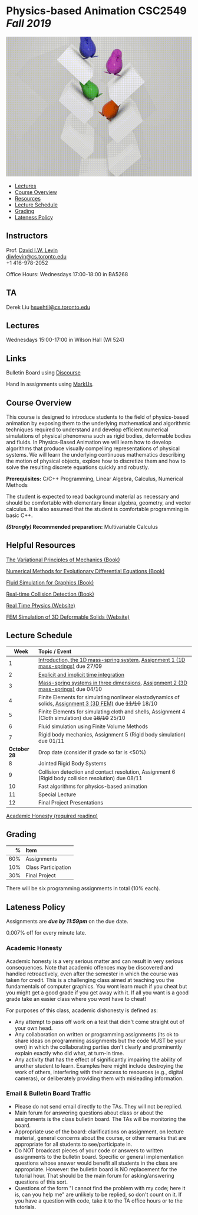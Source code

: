# Physics-based Animation __CSC2549 *Fall 2019*__
![_image courtesy David Levin_](images/EolPenguinFallZoomedOut.gif)

- [Lectures](#Lectures)
- [Course Overview](#course-overview)
- [Resources](#helpful-resources )
- [Lecture Schedule](#lecture-schedule)
- [Grading](#grading)
- [Lateness Policy](#lateness-policy)

## Instructors
Prof. [David I.W. Levin](http://www.cs.toronto.edu/~diwlevin/)  
diwlevin@cs.toronto.edu  
+1 416-978-2052  

Office Hours: Wednesdays 17:00-18:00 in BA5268

## TA  
Derek Liu
hsuehtil@cs.toronto.edu

## Lectures
Wednesdays 15:00-17:00 in Wilson Hall (WI 524) 

## Links

Bulletin Board using [Discourse](https://bb-2019-09.teach.cs.toronto.edu/c/csc2549)

Hand in assignments using [MarkUs](https://markus.teach.cs.toronto.edu/csc2549-2019-09/).

## Course Overview

This course is designed to introduce students to the field of physics-based animation by exposing  them to the underlying mathematical and algorithmic techniques required to understand and develop efficient numerical simulations of physical phenomena such as rigid bodies, deformable bodies and fluids. In Physics-Based Animation we will learn how to develop algorithms that produce visually compelling representations of physical systems.  We will learn the underlying continuous mathematics describing the motion of physical objects, explore how to discretize them and how to solve the resulting discrete equations quickly and robustly. 
  
**Prerequisites:** C/C++ Programming, Linear Algebra, Calculus, Numerical
Methods 

The student is expected to read background material as necessary and should be comfortable with elementary linear algebra, geometry,
and vector calculus. It is also assumed that the student is comfortable
programming in basic C++.

**_(Strongly)_ Recommended preparation:** Multivariable Calculus

## Helpful Resources  
[The Variational Principles of Mechanics (Book)](https://search.library.utoronto.ca/details?1576571&uuid=24e9601f-a561-440e-b4f7-0162225ae73d)  

[Numerical Methods for Evolutionary Differential Equations (Book) ](https://search.library.utoronto.ca/details?8723030)

[Fluid Simulation for Graphics (Book)](https://dl.acm.org/citation.cfm?id=1457699)   

[Real-time Collision Detection (Book)](https://dl.acm.org/citation.cfm?id=1121584)

[Real Time Physics (Website)](http://matthias-mueller-fischer.ch/realtimephysics/)  
  
[FEM Simulation of 3D Deformable Solids (Website)](http://www.femdefo.org)
  
## Lecture Schedule

| Week | Topic / Event |
| ---- | :------------ |
| 1    | [Introduction, the 1D mass-spring system](lectures/01-Intro-plain_edited-min.pdf), [Assignment 1 (1D mass-springs)](https://github.com/dilevin/CSC2549-a1-mass-spring-1d) due 27/09    
| 2    | [Explicit and implicit time integration](lectures/02-Time-Integration_edited.pdf)  
| 3    | [Mass-spring systems in three dimensions](lectures/03-Mass-Spring-3d-edited.pdf), [Assignment 2 (3D mass-springs)](https://github.com/dilevin/CSC2549-a2-mass-spring-3d) due 04/10  
| 4    | Finite Elements for simulating nonlinear elastodynamics of solids, [Assignment 3 (3D FEM)](https://github.com/dilevin/CSC2549-a3-finite-elements-3d) due ~~11/10~~ 18/10  
| 5    | Finite Elements for simulating cloth and shells, Assignment 4 (Cloth simulation) due ~~18/10~~ 25/10  
| 6    | Fluid simulation using Finite Volume Methods  
| 7    | Rigid body mechanics, Assignment 5 (Rigid body simulation) due 01/11  
| **October 28** | Drop date (consider if grade so far is <50%)  
| 8    | Jointed Rigid Body Systems 
| 9    | Collision detection and contact resolution, Assignment 6 (Rigid body collision resolution) due 08/11  
| 10   | Fast algorithms for physics-based animation 
| 11   | Special Lecture 
| 12   | Final Project Presentations 

[Academic Honesty (required reading)](#academic-honesty)

## Grading

| % | Item |
| ----: | :-------------- |
| 60% | Assignments
| 10% | Class Participation 
| 30% | Final Project 

There will be six programming assignments in total (10% each).

## Lateness Policy

Assignments are **_due by 11:59pm_** on the due date.

0.007% off for every minute late.

### Academic Honesty

Academic honesty is a very serious matter and can result in very serious
consequences. Note that academic offences may be discovered and handled
retroactively, even after the semester in which the course was taken for credit.
This is a challenging class aimed at teaching you the fundamentals of computer
graphics. You wont learn much if you cheat but you might get a good grade if you
get away with it. If all you want is a good grade take an easier class where you
wont have to cheat!

For purposes of this class, academic dishonesty is defined as:

- Any attempt to pass off work on a test that didn't come straight out of your
  own head.
- Any collaboration on written or programming assignments (its ok to share ideas
  on programming assignments but the code MUST be your own) in which the
  collaborating parties don't clearly and prominently explain exactly who did
  what, at turn-in time.
- Any activity that has the effect of significantly impairing the ability of
  another student to learn. Examples here might include destroying the work of
  others, interfering with their access to resources (e.g., digital cameras), or
  deliberately providing them with misleading information.

### Email & Bulletin Board Traffic

- Please do not send email directly to the TAs. They will not be replied.
- Main forum for answering questions about class or about the assignments is the
  class bulletin board. The TAs will be monitoring the board.
- Appropriate use of the board: clarifications on assignment, on lecture
  material, general concerns about the course, or other remarks that are
  appropriate for all students to see/participate in.
- Do NOT broadcast pieces of your code or answers to written assignments to the
  bulletin board. Specific or general implementation questions whose answer
  would benefit all students in the class are appropriate. However: the bulletin
  board is NO replacement for the tutorial hour. That should be the main forum
  for asking/answering questions of this sort.
- Questions of the form "I cannot find the problem with my code; here it is, can
  you help me" are unlikely to be replied, so don't count on it. If you have a
  question with code, take it to the TA office hours or to the tutorials.
